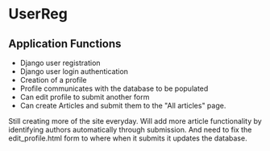 # UserReg
<h2>Application Functions</h2>
<ul>
    <li>Django user registration</li>
    <li>Django user login authentication</li>
    <li>Creation of a profile</li>
    <li>Profile communicates with the database to be populated</li>
    <li>Can edit profile to submit another form</li>
    <li>Can create Articles and submit them to the "All articles" page.</li>
</ul>

Still creating more of the site everyday. Will add more article functionality by identifying authors automatically through submission. And need to fix the edit_profile.html form to where when it submits it updates the database.

